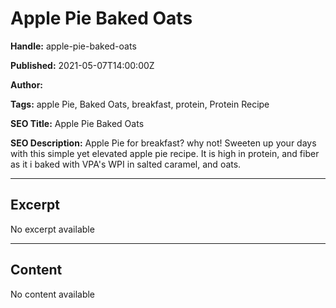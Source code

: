 # Apple Pie Baked Oats

**Handle:** apple-pie-baked-oats

**Published:** 2021-05-07T14:00:00Z

**Author:**  

**Tags:** apple Pie, Baked Oats, breakfast, protein, Protein Recipe

**SEO Title:** Apple Pie Baked Oats

**SEO Description:** Apple Pie for breakfast? why not! Sweeten up your days with this simple yet elevated apple pie recipe. It is high in protein, and fiber as it i baked with VPA's WPI in salted caramel, and oats.

---

## Excerpt

No excerpt available

---

## Content

No content available


